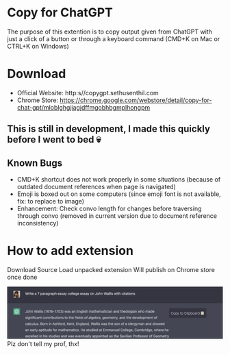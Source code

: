 # Copy for ChatGPT
The purpose of this extention is to copy output given from ChatGPT with just a click of a button or through a keyboard command (CMD+K on Mac or CTRL+K on Windows)

# Download
- Official Website: http:s//copygpt.sethusenthil.com
- Chrome Store: https://chrome.google.com/webstore/detail/copy-for-chat-gpt/mloblghgjiagjdffmgobhbgmplhongpm

## This is still in development, I made this quickly before I went to bed 💀
## Known Bugs
- CMD+K shortcut does not work properly in some situations (because of outdated document references when page is navigated)
- Emoji is boxed out on some computers (since emoji font is not available, fix: to replace to image)
- Enhancement: Check convo length for changes before traversing through convo (removed in current version due to document reference inconsistency)

# How to add extension
Download Source
Load unpacked extension
Will publish on Chrome store once done

![Preview](media/demo.png)
Plz don't tell my prof, thx!